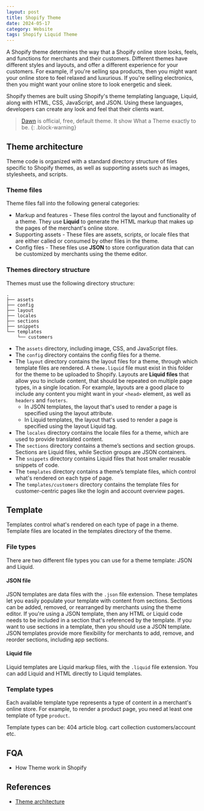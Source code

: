 ```yaml
---
layout: post
title: Shopify Theme
date: 2024-05-17
category: Website
tags: Shopify Liquid Theme
---
```



A Shopify theme determines the way that a Shopify online store looks, feels, and functions for merchants and their customers.
Different themes have different styles and layouts, and offer a different experience for your customers. For example, if you're selling spa products, then you might want your online store to feel relaxed and luxurious. If you're selling electronics, then you might want your online store to look energetic and sleek.

Shopify themes are built using Shopify's theme templating language, Liquid, along with HTML, CSS, JavaScript, and JSON. Using these languages, developers can create any look and feel that their clients want. 

> [Dawn](https://github.com/Shopify/dawn) is official, free, default theme. It show What a Theme exactly to be.
{: .block-warning}

## Theme architecture

Theme code is organized with a standard directory structure of files specific to Shopify themes, as well as supporting assets such as images, stylesheets, and scripts.

### Theme files
Theme files fall into the following general categories:

- Markup and features - These files control the layout and functionality of a theme. They use **Liquid** to generate the HTML markup that makes up the pages of the merchant's online store.
- Supporting assets - These files are assets, scripts, or locale files that are either called or consumed by other files in the theme.
- Config files - These files use **JSON** to store configuration data that can be customized by merchants using the theme editor.

### Themes directory structure
Themes must use the following directory structure:
```
.
├── assets
├── config
├── layout
├── locales
├── sections
├── snippets
└── templates
    └── customers
```

- The `assets` directory, including image, CSS, and JavaScript files.
- The `config` directory contains the config files for a theme. 
- The `layout` directory contains the layout files for a theme, through which template files are rendered. A `theme.liquid` file must exist in this folder for the theme to be uploaded to Shopify. Layouts are **Liquid files** that allow you to include content, that should be repeated on multiple page types, in a single location. For example, layouts are a good place to include any content you might want in your `<head>` element, as well as `headers` and `footers`.
  - In JSON templates, the layout that's used to render a page is specified using the layout attribute.
  - In Liquid templates, the layout that's used to render a page is specified using the layout Liquid tag.
- The `locales` directory contains the locale files for a theme, which are used to provide translated content.
- The `sections` directory contains a theme’s sections and section groups. Sections are Liquid files, while Section groups are JSON containers.
- The `snippets` directory contains Liquid files that host smaller reusable snippets of code.
- The `templates` directory contains a theme’s template files, which control what's rendered on each type of page.
- The `templates/customers` directory contains the template files for customer-centric pages like the login and account overview pages.

## Template

Templates control what's rendered on each type of page in a theme.
Template files are located in the templates directory of the theme.

### File types

There are two different file types you can use for a theme template: JSON and Liquid. 
#### JSON	file
JSON templates are data files with the `.json` file extension. These templates let you easily populate your template with content from sections. Sections can be added, removed, or rearranged by merchants using the theme editor.
If you're using a JSON template, then any HTML or Liquid code needs to be included in a section that's referenced by the template.
If you want to use sections in a template, then you should use a JSON template.
JSON templates provide more flexibility for merchants to add, remove, and reorder sections, including app sections.

#### Liquid	file
Liquid templates are Liquid markup files, with the `.liquid` file extension. You can add Liquid and HTML directly to Liquid templates.

### Template types

Each available template type represents a type of content in a merchant's online store.
For example, to render a product page, you need at least one template of type `product`.

Template types can be: 
404	
article	
blog.
cart
collection
customers/account
etc.

## FQA
- How Theme work in Shopify


## References

- [Theme architecture](https://shopify.dev/docs/themes/architecture)